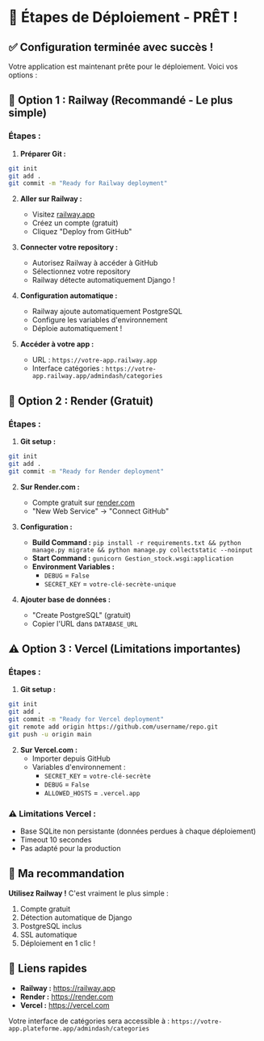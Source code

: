 # 🚀 Étapes de Déploiement - PRÊT !

## ✅ Configuration terminée avec succès !

Votre application est maintenant prête pour le déploiement. Voici vos options :

## 🌟 Option 1 : Railway (Recommandé - Le plus simple)

### Étapes :
1. **Préparer Git :**
```bash
git init
git add .
git commit -m "Ready for Railway deployment"
```

2. **Aller sur Railway :**
   - Visitez [railway.app](https://railway.app)
   - Créez un compte (gratuit)
   - Cliquez "Deploy from GitHub"
   
3. **Connecter votre repository :**
   - Autorisez Railway à accéder à GitHub
   - Sélectionnez votre repository
   - Railway détecte automatiquement Django !
   
4. **Configuration automatique :**
   - Railway ajoute automatiquement PostgreSQL
   - Configure les variables d'environnement
   - Déploie automatiquement !

5. **Accéder à votre app :**
   - URL : `https://votre-app.railway.app`
   - Interface catégories : `https://votre-app.railway.app/admindash/categories`

## 🎯 Option 2 : Render (Gratuit)

### Étapes :
1. **Git setup :**
```bash
git init
git add .
git commit -m "Ready for Render deployment"
```

2. **Sur Render.com :**
   - Compte gratuit sur [render.com](https://render.com)
   - "New Web Service" -> "Connect GitHub"
   
3. **Configuration :**
   - **Build Command :** `pip install -r requirements.txt && python manage.py migrate && python manage.py collectstatic --noinput`
   - **Start Command :** `gunicorn Gestion_stock.wsgi:application`
   - **Environment Variables :**
     - `DEBUG` = `False`
     - `SECRET_KEY` = `votre-clé-secrète-unique`

4. **Ajouter base de données :**
   - "Create PostgreSQL" (gratuit)
   - Copier l'URL dans `DATABASE_URL`

## ⚠️ Option 3 : Vercel (Limitations importantes)

### Étapes :
1. **Git setup :**
```bash
git init
git add .
git commit -m "Ready for Vercel deployment"
git remote add origin https://github.com/username/repo.git
git push -u origin main
```

2. **Sur Vercel.com :**
   - Importer depuis GitHub
   - Variables d'environnement :
     - `SECRET_KEY` = `votre-clé-secrète`
     - `DEBUG` = `False`
     - `ALLOWED_HOSTS` = `.vercel.app`

### ⚠️ Limitations Vercel :
- Base SQLite non persistante (données perdues à chaque déploiement)
- Timeout 10 secondes
- Pas adapté pour la production

## 🎯 Ma recommandation

**Utilisez Railway !** C'est vraiment le plus simple :
1. Compte gratuit
2. Détection automatique de Django
3. PostgreSQL inclus
4. SSL automatique
5. Déploiement en 1 clic !

## 🔗 Liens rapides

- **Railway :** https://railway.app
- **Render :** https://render.com  
- **Vercel :** https://vercel.com

Votre interface de catégories sera accessible à :
`https://votre-app.plateforme.app/admindash/categories`